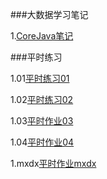 ###大数据学习笔记

1.[CoreJava笔记](corejava/index.md)

###平时练习


1.01[平时练习01](practice/1.01.md)

1.02[平时练习02](practice/1.02.md)

1.03[平时作业03](practice/1.03.md)

1.04[平时作业04](practice/1.04.md)

1.mxdx[平时作业mxdx](practice/1.mxdx.md)
